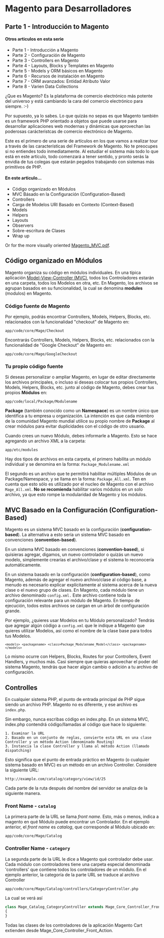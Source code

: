 # Magento para Desarrolladores
## Parte 1 - Introducción to Magento

#### Otros articulos en esta serie

* Parte 1 - Introducción a Magento
* Parte 2 - Configuración de Magento
* Parte 3 - Controllers en Magento
* Parte 4 - Layouts, Blocks y Templates en Magento
* Parte 5 - Models y ORM básicos en Magento
* Parte 6 - Recursos de instalación en Magento
* Parte 7 - ORM avanzados: Entidad Atributo Valor
* Parte 8 - Varien Data Collections

¿Que es Magento? Es la plataforma de comercio electrónico más potente del universo y está cambiando la cara del comercio electrónico para siempre. :-)

Por supuesto, ya lo sabes. Lo que quizás no sepas es que Magento también es un framework PHP orientado a objetos que puede usarse para desarrollar aplicaciones web modernas y dinámicas que aprovechan las poderosas carácteristcas de comercio electrónico de Magento.

Este es el primero de una serie de artículos en los que vamos a realizar tour a través de las características del Framework de Magento. No te preocupes si no entiendes todo inmediatamente. Al estudiar el sistema más todo lo que está en este artículo, todo comenzará a tener sentido, y pronto serás la envidia de tus colegas que estarán pegados trabajando con sistemas más primitivos de PHP.

#### En este articulo...

* Código organizado en Módulos
* MVC Básado en la Configuración (Configuration-Based)
* Controllers
* Carga de Modelos URI Basado en Contexto (Context-Based)
* Models
* Helpers
* Layouts
* Observers
* Sobre-escritura de Clases
* Wrap up

Or for the more visually oriented [Magento_MVC.pdf](http://devdocs.magento.com/common/images/m1x/Magento_MVC.pdf/).



## Código organizado en Módulos

Magento organiza su código en módulos individuales. En una típica aplicación [Model-View-Controller (MVC)](https://es.wikipedia.org/wiki/modelo-vista-controlador), todos los Controladores estarán en una carpeta, todos los Modelos en otra, etc. En Magento, los archivos se agrupan basados en su funcionalidad, la cual se denomina **modules** (modulos) en Magento.

### Código fuente de Magento

Por ejemplo, podrás encontrar Controllers, Models, Helpers, Blocks, etc. relacionados con la funcionalidad "checkout" de Magento en:

<pre><code>app/code/core/Mage/Checkout</code></pre>

Encontrarás Controllers, Models, Helpers, Blocks, etc. relacionados con la funcionalidad de "Google Checkout" de Magento en:

<pre><code>app/code/core/Mage/GoogleCheckout</code></pre>

### Tu propio código fuente

Si deseas personalizar o ampliar Magento, en lugar de editar directamente los archivos principales, o incluso si deseas colocar tus propios Controllers, Models, Helpers, Blocks, etc. junto al código de Magento, debes crear tus propios **Módulos** en:

<pre><code>app/code/local/Package/Modulename</code></pre>

**Package** (también conocido como un **Namespace**) es un nombre único que identifica a tu empresa u organización. La intención es que cada miembro de la comunidad Magento mundial utilice su propio nombre de **Package** al crear módulos para evitar duplicidades con el código de otro usuario.

Cuando crees un nuevo Módulo, debes informarle a Magento. Esto se hace agregando un archivo XML a la carpeta:

<pre><code>app/etc/modules</code></pre>

Hay dos tipos de archivos en esta carpeta, el primero habilita un módulo individual y se denomina en la forma: `Package_Modulename.xml`

El segundo es un archivo que te permitirá habilitar múltiples Módulos de un Package/Namespace, y se llama en la forma: `Package_All.xml`. Ten en cuenta que esto sólo es utilizado por el nucleo de Magento con el archivo `Mage_All.xml`. **No se recomienda** habilitar varios módulos en un solo archivo, ya que esto rompe la modularidad de Magento y los módulos.



## MVC Basado en la Configuración (Configuration-Based)

Magento es un sistema MVC basado en la configuración (**configuration-based**). La alternativa a esto sería un sistema MVC basado en convenciones (**convention-based**).

En un sistema MVC basado en convenciones (**convention-based**), si quisieras agregar, digamos, un nuevo controlador o quizás un nuevo modelo, simplemente crearías el archivo/clase y el sistema lo reconocería automáticamente.

En un sistema basado en la configuración (**configuration-based**), como Magento, además de agregar el nuevo archivo/clase al código base, a menudo es necesario explicar explícitamente al sistema acerca de la nueva clase o el nuevo grupo de clases. En Magento, cada módulo tiene un archivo denominado ``config.xml.`` Este archivo contiene toda la configuración relevante para un módulo de Magento. En tiempo de ejecución, todos estos archivos se cargan en un árbol de configuración grande.

Por ejemplo, ¿quieres usar Modelos en tu Módulo personalizado? Tendrás que agregar algún código a ``config.xml`` que le indique a Magento que quieres utilizar Modelos, así como el nombre de la clase base para todos tus Modelos.
<code><pre> `<models>
     <packagename>
         <class>Package_Modulename_Model</class>
     <packagename>
 </models>`</pre></code>

 Lo mismo ocurre con Helpers, Blocks, Routes for your Controllers, Event Handlers, y muchos más. Casi siempre que quieras aprovechar el poder del sistema Magento, tendrás que hacer algún cambio o adición a tu archivo de configuración.

## Controlles

En cualquier sistema PHP, el punto de entrada principal de PHP sigue siendo un archivo PHP. Magento no es diferente, y ese archivo es ``index.php``.

Sin embargo, nunca escribas código en index.php. En un sistema MVC, index.php contendrá código/llamadas al código que hace lo siguiente:

    1. Examinar la URL
    2. Basado en un conjunto de reglas, convierte esta URL en una clase Controller y un método Action (denominado Routing)
    3. Instancia la clase Controller y llama al método Action (llamado dispatching)

Esto significa que el punto de entrada práctico en Magento (o cualquier sistema basado en MVC) es un método en un archivo Controller. Considere la siguiente URL:

<pre><code>http://example.com/catalog/category/view/id/25</code></pre>

Cada parte de la ruta después del nombre del servidor se analiza de la siguiente manera.

### Front Name - ``catalog``

 La primera parte de la URL se llama *front name*. Esto, más o menos, indica a magento en qué Módulo puede encontrar un Controlador. En el ejemplo anterior, el *front name* es *catalog*, que corresponde al Módulo ubicado en:

 <pre><code>app/code/core/Mage/Catalog</code></pre>

### Controller Name - ``category``

La segunda parte de la URL le dice a Magento qué controlador debe usar. Cada módulo con controladores tiene una carpeta especial denominada 'controllers' que contiene todos los controladores de un módulo. En el ejemplo anterior, la categoría de la parte URL se traduce al archivo Controller

<pre><code>app/code/core/Mage/Catalog/controllers/CategoryController.php</code></pre>

La cual se verá así

```php
class Mage_Catalog_CategoryController extends Mage_Core_Controller_Front_Action
{
}
```

Todas las clases de los controladores de la aplicación Magento Cart extienden desde Mage_Core_Controller_Front_Action.
